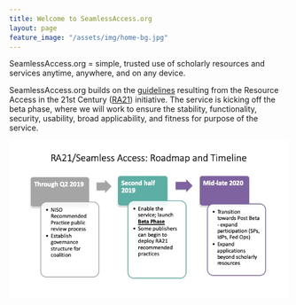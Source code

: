 ```yaml
---
title: Welcome to SeamlessAccess.org
layout: page
feature_image: "/assets/img/home-bg.jpg"
---
```


SeamlessAccess.org = simple, trusted use of scholarly resources and services anytime, anywhere, and on any device.

SeamlessAccess.org builds on the [guidelines](https://www.niso.org/publications/rp-27-2019-ra21) resulting from the Resource Access in the 21st Century ([RA21](https://ra21.org)) initiative. The service is kicking off the beta phase, where we will work to ensure the stability, functionality, security, usability, broad applicability, and fitness for purpose of the service.


![Timeline for the rollout of SeamlessAccess.org](SA-timeline.jpg)
